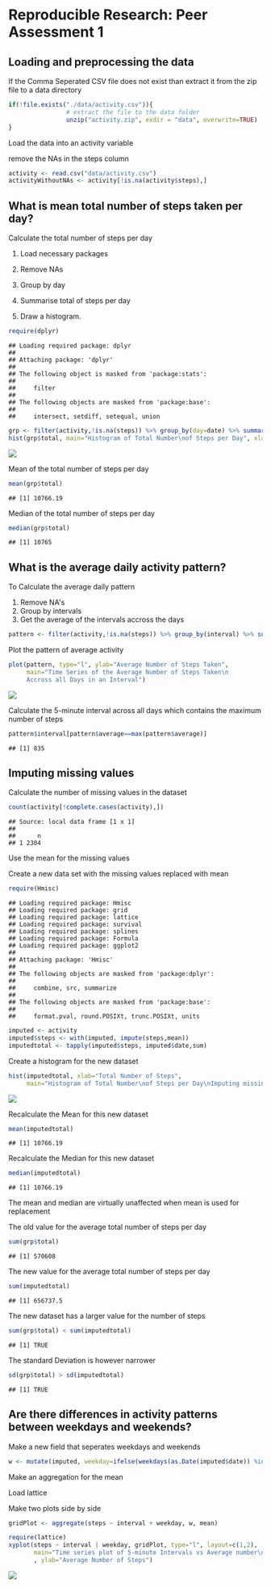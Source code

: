 # Reproducible Research: Peer Assessment 1


## Loading and preprocessing the data


If the Comma Seperated CSV file does not exist than extract it from the zip file to a data directory


```r
if(!file.exists("./data/activity.csv")){
                # extract the file to the data folder
                unzip("activity.zip", exdir = "data", overwrite=TRUE)
}
```

Load the data into an activity variable

remove the NAs in the steps column

```r
activity <- read.csv("data/activity.csv")
activityWithoutNAs <- activity[!is.na(activity$steps),]
```

## What is mean total number of steps taken per day?

Calculate the total number of steps per day

1. Load necessary packages

2. Remove NAs

3. Group by day

4. Summarise total of steps per day

5. Draw a histogram.

```r
require(dplyr)
```

```
## Loading required package: dplyr
## 
## Attaching package: 'dplyr'
## 
## The following object is masked from 'package:stats':
## 
##     filter
## 
## The following objects are masked from 'package:base':
## 
##     intersect, setdiff, setequal, union
```

```r
grp <- filter(activity,!is.na(steps)) %>% group_by(day=date) %>% summarise(total=sum(steps))
hist(grp$total, main="Histogram of Total Number\nof Steps per Day", xlab="Total Number of Steps" ,breaks=12)
```

![](PA1_template_files/figure-html/unnamed-chunk-3-1.png) 

Mean of the total number of steps per day

```r
mean(grp$total)
```

```
## [1] 10766.19
```

Median of the total number of steps per day

```r
median(grp$total)
```

```
## [1] 10765
```

## What is the average daily activity pattern?

To Calculate the average daily pattern
1. Remove NA's 
2. Group by intervals
3. Get the average of the intervals accross the days


```r
pattern <- filter(activity,!is.na(steps)) %>% group_by(interval) %>% summarise(average = mean(steps))
```

Plot the pattern of average activity

```r
plot(pattern, type="l", ylab="Average Number of Steps Taken", 
     main="Time Series of the Average Number of Steps Taken\n
     Accross all Days in an Interval")
```

![](PA1_template_files/figure-html/unnamed-chunk-7-1.png) 

Calculate the 5-minute interval across all days which contains the maximum number of steps

```r
pattern$interval[pattern$average==max(pattern$average)]
```

```
## [1] 835
```

## Imputing missing values

Calculate the number of missing values in the dataset

```r
count(activity[!complete.cases(activity),])
```

```
## Source: local data frame [1 x 1]
## 
##      n
## 1 2304
```
Use the mean for the missing values

Create a new data set with the missing values replaced with mean

```r
require(Hmisc)
```

```
## Loading required package: Hmisc
## Loading required package: grid
## Loading required package: lattice
## Loading required package: survival
## Loading required package: splines
## Loading required package: Formula
## Loading required package: ggplot2
## 
## Attaching package: 'Hmisc'
## 
## The following objects are masked from 'package:dplyr':
## 
##     combine, src, summarize
## 
## The following objects are masked from 'package:base':
## 
##     format.pval, round.POSIXt, trunc.POSIXt, units
```

```r
imputed <- activity
imputed$steps <- with(imputed, impute(steps,mean))
imputedtotal <- tapply(imputed$steps, imputed$date,sum)
```

Create a histogram for the new dataset


```r
hist(imputedtotal, xlab="Total Number of Steps", 
     main="Histogram of Total Number\nof Steps per Day\nImputing missing values with Average", breaks=12)
```

![](PA1_template_files/figure-html/unnamed-chunk-11-1.png) 

Recalculate the Mean for this new dataset


```r
mean(imputedtotal)
```

```
## [1] 10766.19
```

Recalculate the Median for this new dataset


```r
median(imputedtotal)
```

```
## [1] 10766.19
```

The mean and median are virtually unaffected when mean is used for replacement

The old value for the average total number of steps per day 

```r
sum(grp$total)
```

```
## [1] 570608
```

The new value for the average total number of steps per day 

```r
sum(imputedtotal)
```

```
## [1] 656737.5
```

The new dataset has a larger value for the number of steps 

```r
sum(grp$total) < sum(imputedtotal)
```

```
## [1] TRUE
```
The standard Deviation is however narrower

```r
sd(grp$total) > sd(imputedtotal) 
```

```
## [1] TRUE
```

## Are there differences in activity patterns between weekdays and weekends?

Make a new field that seperates weekdays and weekends

```r
w <- mutate(imputed, weekday=ifelse(weekdays(as.Date(imputed$date)) %in% c("Sunday", "Saturday"), "Weekend", "Weekday"))
```

Make an aggregation for the mean

Load lattice

Make two plots side by side


```r
gridPlot <- aggregate(steps ~ interval + weekday, w, mean)

require(lattice)
xyplot(steps ~ interval | weekday, gridPlot, type="l", layout=c(1,2),
       main="Time series plot of 5-minute Intervals vs Average number\nof steps taken Averaged accross all Weekdays"
       , ylab="Average Number of Steps")
```

![](PA1_template_files/figure-html/unnamed-chunk-19-1.png) 

